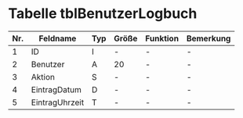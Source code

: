 # Tabelle tblBenutzerLogbuch


Nr.|Feldname|Typ|Größe|Funktion|Bemerkung
--|--|--|--|--|--
1|ID|I|-|-|-
2|Benutzer|A|20|-|-
3|Aktion|S|-|-|-
4|EintragDatum|D|-|-|-
5|EintragUhrzeit|T|-|-|-